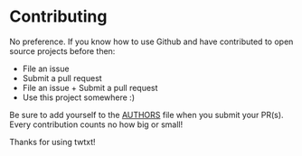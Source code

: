 # Contributing

No preference. If you know how to use Github and have contributed to open source projects before then:

* File an issue
* Submit a pull request
* File an issue + Submit a pull request
* Use this project somewhere :)

Be sure to add yourself to the [AUTHORS](/AUTHORS)
file when you submit your PR(s). Every contribution counts no how big or small!

Thanks for using twtxt!
